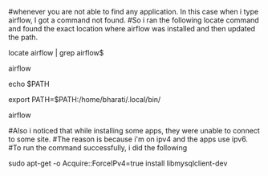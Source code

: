#whenever you are not able to find any application. In this case when i type airflow, I got a command not found.
#So i ran the following locate command and found the exact location where airflow was installed and then updated the path.

locate airflow | grep airflow$

airflow

echo $PATH

export PATH=$PATH:/home/bharati/.local/bin/

airflow

#Also i noticed that while installing some apps, they were unable to connect to some site.
#The reason is because i'm on ipv4 and the apps use ipv6. 
#To run the command successfully, i did the following

sudo apt-get -o Acquire::ForceIPv4=true install libmysqlclient-dev
